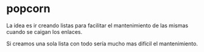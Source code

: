 # popcorn

La idea es ir creando listas para facilitar el mantenimiento de las mismas cuando se caigan los enlaces.

Si creamos una sola lista con todo sería mucho mas difícil el mantenimiento.
